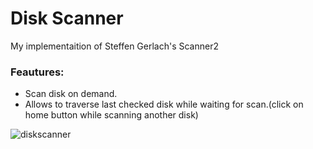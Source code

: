 # Disk Scanner
My implementaition of Steffen Gerlach's Scanner2
### Feautures:
- Scan disk on demand.
- Allows to traverse last checked disk while waiting for scan.(click on home button while scanning another disk)
  
![diskscanner](https://github.com/TooManyLs/disk-scanner/assets/105962560/32271886-4c6b-44c8-bdd4-3f2347dbf6b8)
